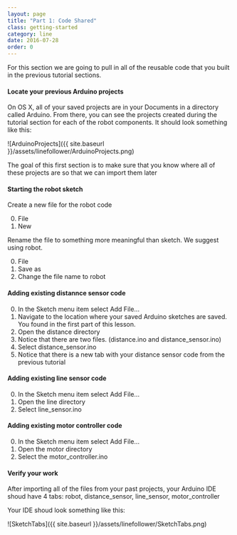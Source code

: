 ```yaml
---
layout: page
title: "Part 1: Code Shared"
class: getting-started
category: line
date: 2016-07-28
order: 0
---
```


For this section we are going to pull in all of the reusable code that
you built in the previous tutorial sections.

#### Locate your previous Arduino projects
On OS X, all of your saved projects are in your Documents in a directory
called Arduino. From there, you can see the projects created during the
tutorial section for each of the robot components. It should look
something like this:

![ArduinoProjects]({{ site.baseurl }}/assets/linefollower/ArduinoProjects.png)

The goal of this first section is to make sure that you know where all
of these projects are so that we can import them later

#### Starting the robot sketch
Create a new file for the robot code

0. File
0. New

Rename the file to something more meaningful than sketch. We suggest using robot.

0. File
0. Save as
0. Change the file name to robot

#### Adding existing distannce sensor code
0. In the Sketch menu item select Add File...
0. Navigate to the location where your saved Arduino sketches are saved. You found in the first part of this lesson.
0. Open the distance directory
0. Notice that there are two files. (distance.ino and distance_sensor.ino)
0. Select distance_sensor.ino
0. Notice that there is a new tab with your distance sensor code from
the previous tutorial

#### Adding existing line sensor code
0. In the Sketch menu item select Add File...
0. Open the line directory
0. Select line_sensor.ino

#### Adding existing motor controller code
0. In the Sketch menu item select Add File...
0. Open the motor directory
0. Select the motor_controller.ino

#### Verify your work
After importing all of the files from your past projects, your Arduino
IDE shoud have 4 tabs: robot, distance_sensor, line_sensor,
motor_controller

Your IDE shoud look something like this:

![SketchTabs]({{ site.baseurl }}/assets/linefollower/SketchTabs.png)



